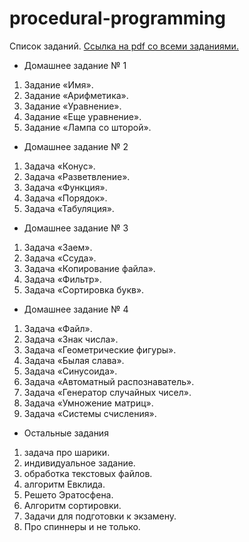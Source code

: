 # procedural-programming
Список заданий.
[Ссылка на pdf со всеми заданиями.](https://lizochekk.jimdofree.com/app/download/14180618578/Все+ДЗ.pdf?t=1584361874)
* Домашнее задание № 1
 1. Задание «Имя».
 2. Задание «Арифметика».
 3. Задание «Уравнение».
 4. Задание «Еще уравнение».
 5. Задание «Лампа со шторой».
* Домашнее задание № 2
 1. Задача «Конус».
 2. Задача «Разветвление».
 3. Задача «Функция».
 4. Задача «Порядок».
 5. Задача «Табуляция».
* Домашнее задание № 3
 1. Задача «Заем».
 2. Задача «Ссуда».
 3. Задача «Копирование файла».
 4. Задача «Фильтр».
 5. Задача «Сортировка букв».
* Домашнее задание № 4
 1. Задача «Файл».
 2. Задача «Знак числа».
 3. Задача «Геометрические фигуры».
 4. Задача «Былая слава».
 5. Задача «Синусоида».
 6. Задача «Автоматный распознаватель».
 7. Задача «Генератор случайных чисел».
 8. Задача «Умножение матриц».
 9. Задача «Системы счисления».
* Остальные задания
 1. задача про шарики.
 2. индивидуальное задание.
 3. обработка текстовых файлов.
 4. алгоритм Евклида.
 5. Решето Эратосфена.
 6. Алгоритм сортировки.
 7. Задачи для подготовки к экзамену.
 8. Про спиннеры и не только.

